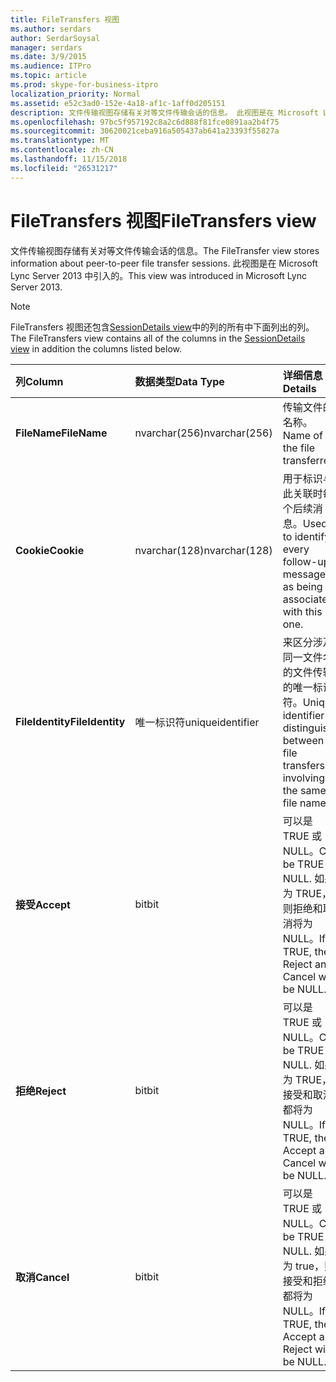 ```yaml
---
title: FileTransfers 视图
ms.author: serdars
author: SerdarSoysal
manager: serdars
ms.date: 3/9/2015
ms.audience: ITPro
ms.topic: article
ms.prod: skype-for-business-itpro
localization_priority: Normal
ms.assetid: e52c3ad0-152e-4a18-af1c-1aff0d205151
description: 文件传输视图存储有关对等文件传输会话的信息。 此视图是在 Microsoft Lync Server 2013 中引入的。
ms.openlocfilehash: 97bc5f957192c8a2c6d888f81fce0891aa2b4f75
ms.sourcegitcommit: 30620021ceba916a505437ab641a23393f55827a
ms.translationtype: MT
ms.contentlocale: zh-CN
ms.lasthandoff: 11/15/2018
ms.locfileid: "26531217"
---
```

# <a name="filetransfers-view"></a><span data-ttu-id="13926-104">FileTransfers 视图</span><span class="sxs-lookup"><span data-stu-id="13926-104">FileTransfers view</span></span>
 
<span data-ttu-id="13926-105">文件传输视图存储有关对等文件传输会话的信息。</span><span class="sxs-lookup"><span data-stu-id="13926-105">The FileTransfer view stores information about peer-to-peer file transfer sessions.</span></span> <span data-ttu-id="13926-106">此视图是在 Microsoft Lync Server 2013 中引入的。</span><span class="sxs-lookup"><span data-stu-id="13926-106">This view was introduced in Microsoft Lync Server 2013.</span></span>
  
> [!NOTE]
> <span data-ttu-id="13926-107">FileTransfers 视图还包含[SessionDetails view](sessiondetails-0.md)中的列的所有中下面列出的列。</span><span class="sxs-lookup"><span data-stu-id="13926-107">The FileTransfers view contains all of the columns in the [SessionDetails view](sessiondetails-0.md) in addition the columns listed below.</span></span>
  
|<span data-ttu-id="13926-108">**列**</span><span class="sxs-lookup"><span data-stu-id="13926-108">**Column**</span></span>|<span data-ttu-id="13926-109">**数据类型**</span><span class="sxs-lookup"><span data-stu-id="13926-109">**Data Type**</span></span>|<span data-ttu-id="13926-110">**详细信息**</span><span class="sxs-lookup"><span data-stu-id="13926-110">**Details**</span></span>|
|:-----|:-----|:-----|
|<span data-ttu-id="13926-111">**FileName**</span><span class="sxs-lookup"><span data-stu-id="13926-111">**FileName**</span></span> <br/> |<span data-ttu-id="13926-112">nvarchar(256)</span><span class="sxs-lookup"><span data-stu-id="13926-112">nvarchar(256)</span></span>  <br/> |<span data-ttu-id="13926-113">传输文件的名称。</span><span class="sxs-lookup"><span data-stu-id="13926-113">Name of the file transferred.</span></span>  <br/> |
|<span data-ttu-id="13926-114">**Cookie**</span><span class="sxs-lookup"><span data-stu-id="13926-114">**Cookie**</span></span> <br/> |<span data-ttu-id="13926-115">nvarchar(128)</span><span class="sxs-lookup"><span data-stu-id="13926-115">nvarchar(128)</span></span>  <br/> |<span data-ttu-id="13926-116">用于标识与此关联时每个后续消息。</span><span class="sxs-lookup"><span data-stu-id="13926-116">Used to identify every follow-up message as being associated with this one.</span></span>  <br/> |
|<span data-ttu-id="13926-117">**FileIdentity**</span><span class="sxs-lookup"><span data-stu-id="13926-117">**FileIdentity**</span></span> <br/> |<span data-ttu-id="13926-118">唯一标识符</span><span class="sxs-lookup"><span data-stu-id="13926-118">uniqueidentifier</span></span>  <br/> |<span data-ttu-id="13926-119">来区分涉及同一文件名的文件传输的唯一标识符。</span><span class="sxs-lookup"><span data-stu-id="13926-119">Unique identifier to distinguish between file transfers involving the same file name.</span></span>  <br/> |
|<span data-ttu-id="13926-120">**接受**</span><span class="sxs-lookup"><span data-stu-id="13926-120">**Accept**</span></span> <br/> |<span data-ttu-id="13926-121">bit</span><span class="sxs-lookup"><span data-stu-id="13926-121">bit</span></span>  <br/> |<span data-ttu-id="13926-122">可以是 TRUE 或 NULL。</span><span class="sxs-lookup"><span data-stu-id="13926-122">Can be TRUE or NULL.</span></span> <span data-ttu-id="13926-123">如果为 TRUE，则拒绝和取消将为 NULL。</span><span class="sxs-lookup"><span data-stu-id="13926-123">If TRUE, then Reject and Cancel will be NULL.</span></span>  <br/> |
|<span data-ttu-id="13926-124">**拒绝**</span><span class="sxs-lookup"><span data-stu-id="13926-124">**Reject**</span></span> <br/> |<span data-ttu-id="13926-125">bit</span><span class="sxs-lookup"><span data-stu-id="13926-125">bit</span></span>  <br/> |<span data-ttu-id="13926-126">可以是 TRUE 或 NULL。</span><span class="sxs-lookup"><span data-stu-id="13926-126">Can be TRUE or NULL.</span></span> <span data-ttu-id="13926-127">如果为 TRUE，接受和取消都将为 NULL。</span><span class="sxs-lookup"><span data-stu-id="13926-127">If TRUE, then Accept and Cancel will be NULL.</span></span>  <br/> |
|<span data-ttu-id="13926-128">**取消**</span><span class="sxs-lookup"><span data-stu-id="13926-128">**Cancel**</span></span> <br/> |<span data-ttu-id="13926-129">bit</span><span class="sxs-lookup"><span data-stu-id="13926-129">bit</span></span>  <br/> |<span data-ttu-id="13926-130">可以是 TRUE 或 NULL。</span><span class="sxs-lookup"><span data-stu-id="13926-130">Can be TRUE or NULL.</span></span> <span data-ttu-id="13926-131">如果为 true，则接受和拒绝都将为 NULL。</span><span class="sxs-lookup"><span data-stu-id="13926-131">If TRUE, then Accept and Reject will be NULL.</span></span>  <br/> |
   


